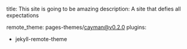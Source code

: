 title: This site is going to be amazing
description: A site that defies all expectations

remote_theme: pages-themes/cayman@v0.2.0
plugins:
- jekyll-remote-theme
